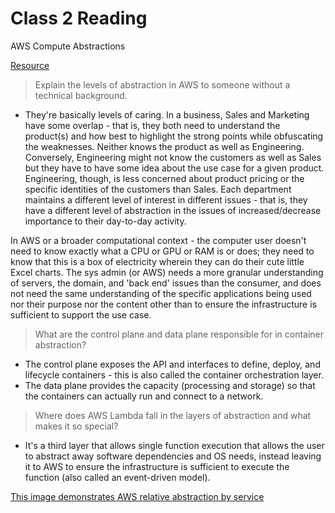 # Class 2 Reading

AWS Compute Abstractions

[Resource](https://aws.amazon.com/blogs/architecture/compute-abstractions-on-aws-a-visual-story/)

> Explain the levels of abstraction in AWS to someone without a technical background.
   - They're basically levels of caring. In a business, Sales and Marketing have some overlap - that is, they both need to understand the product(s) and how best to highlight the strong points while obfuscating the weaknesses. Neither knows the product as well as Engineering. Conversely, Engineering might not know the customers as well as Sales but they have to have some idea about the use case for a given product. Engineering, though, is less concerned about product pricing or the specific identities of the customers than Sales. Each department maintains a different level of interest in different issues - that is, they have a different level of abstraction in the issues of increased/decrease importance to their day-to-day activity. 

   In AWS or a broader computational context - the computer user doesn't need to know exactly what a CPU or GPU or RAM is or does; they need to know that this is a box of electricity wherein they can do their cute little Excel charts. The sys admin (or AWS) needs a more granular understanding of servers, the domain, and 'back end' issues than the consumer, and does not need the same understanding of the specific applications being used nor their purpose nor the content other than to ensure the infrastructure is sufficient to support the use case.

> What are the control plane and data plane responsible for in container abstraction?
   - The control plane exposes the API and interfaces to define, deploy, and lifecycle containers - this is also called the container orchestration layer.
   - The data plane provides the capacity (processing and storage) so that the containers can actually run and connect to a network.

> Where does AWS Lambda fall in the layers of abstraction and what makes it so special?
   - It's a third layer that allows single function execution that allows the user to abstract away software dependencies and OS needs, instead leaving it to AWS to ensure the infrastructure is sufficient to execute the function (also called an event-driven model).

   [This image demonstrates AWS relative abstraction by service](https://d2908q01vomqb2.cloudfront.net/fc074d501302eb2b93e2554793fcaf50b3bf7291/2018/09/06/Abstraction5-1024x574.png)

